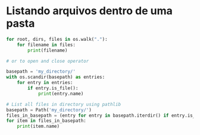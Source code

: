 # Listando arquivos dentro de uma pasta 

```python
for root, dirs, files in os.walk("."):
    for filename in files:
        print(filename)
```

```python
# or to open and close operator 

basepath = 'my_directory/'
with os.scandir(basepath) as entries:
    for entry in entries:
        if entry.is_file():
            print(entry.name)
```

```python
# List all files in directory using pathlib
basepath = Path('my_directory/')
files_in_basepath = (entry for entry in basepath.iterdir() if entry.is_file())
for item in files_in_basepath:
    print(item.name)
```
